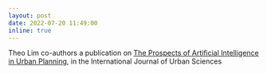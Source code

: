 ```yaml
---
layout: post
date: 2022-07-20 11:49:00
inline: true
---
```

Theo Lim co-authors a publication on [The Prospects of Artificial Intelligence in Urban Planning](https://www.tandfonline.com/doi/abs/10.1080/12265934.2022.2102538), in the International Journal of Urban Sciences